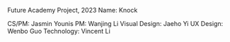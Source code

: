 Future Academy Project, 2023
Name: Knock

CS/PM: Jasmin Younis
PM: Wanjing Li
Visual Design: Jaeho Yi
UX Design: Wenbo Guo
Technology: Vincent Li
